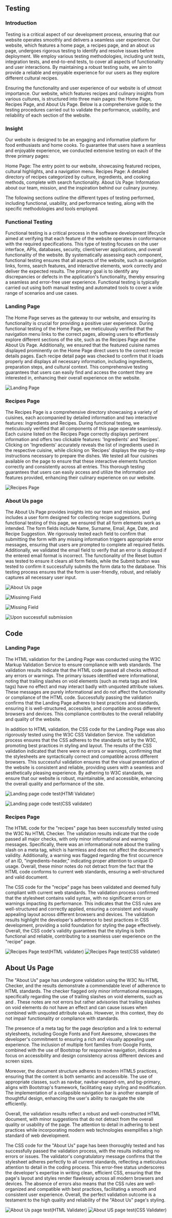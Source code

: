 ## Testing

### Introduction
Testing is a critical aspect of our development process, ensuring that our website operates smoothly and delivers a seamless user experience. Our website, which features a home page, a recipes page, and an about us page, undergoes rigorous testing to identify and resolve issues before deployment. We employ various testing methodologies, including unit tests, integration tests, and end-to-end tests, to cover all aspects of functionality and user interactions. By maintaining a robust testing suite, we aim to provide a reliable and enjoyable experience for our users as they explore different cultural recipes.

Ensuring the functionality and user experience of our website is of utmost importance. Our website, which features recipes and culinary insights from various cultures, is structured into three main pages: the Home Page, Recipes Page, and About Us Page. Below is a comprehensive guide to the testing procedures carried out to validate the performance, usability, and reliability of each section of the website.


### Insight
Our website is designed to be an engaging and informative platform for food enthusiasts and home cooks. To guarantee that users have a seamless and enjoyable experience, we conducted extensive testing on each of the three primary pages:

Home Page: The entry point to our website, showcasing featured recipes, cultural highlights, and a navigation menu.
Recipes Page: A detailed directory of recipes categorized by culture, ingredients, and cooking methods, complete with search functionality.
About Us Page: Information about our team, mission, and the inspiration behind our culinary journey.

The following sections outline the different types of testing performed, including functional, usability, and performance testing, along with the specific methodologies and tools employed.

### Functional Testing

Functional testing is a critical process in the software development lifecycle aimed at verifying that each feature of the website operates in conformance with the required specifications. This type of testing focuses on the user interface, APIs, databases, security, client/server applications, and overall functionality of the website. By systematically assessing each component, functional testing ensures that all aspects of the website, such as navigation links, forms, search features, and interactive elements, work correctly and deliver the expected results. The primary goal is to identify any discrepancies or defects in the application's functionality, thereby ensuring a seamless and error-free user experience. Functional testing is typically carried out using both manual testing and automated tools to cover a wide range of scenarios and use cases.

### Landing Page

The Home Page serves as the gateway to our website, and ensuring its functionality is crucial for providing a positive user experience. During functional testing of the Home Page, we meticulously verified that the navigation menu links to the correct pages, allowing users to effortlessly explore different sections of the site, such as the Recipes Page and the About Us Page. Additionally, we ensured that the featured cuisine names displayed prominently on the Home Page direct users to the correct recipe details pages. Each recipe detail page was checked to confirm that it loads properly and displays all necessary information, including ingredients, preparation steps, and cultural context. This comprehensive testing guarantees that users can easily find and access the content they are interested in, enhancing their overall experience on the website.

![Landing Page](assets/images/landingpage.jpg)

### Recipes Page
The Recipes Page is a comprehensive directory showcasing a variety of cuisines, each accompanied by detailed information and two interactive features: Ingredients and Recipes. During functional testing, we meticulously verified that all components of this page operate seamlessly. Each cuisine listed on the Recipes Page correctly displays pertinent information and offers two clickable features: 'Ingredients' and 'Recipes'. Clicking on 'Ingredients' accurately reveals the list of ingredients used in the respective cuisine, while clicking on 'Recipes' displays the step-by-step instructions necessary to prepare the dishes. We tested all four cuisines available on the page to ensure that these interactive elements function correctly and consistently across all entries. This thorough testing guarantees that users can easily access and utilize the information and features provided, enhancing their culinary experience on our website.

![Recipes Page](assets/images/recipespage.jpg)

### About Us page

The About Us Page provides insights into our team and mission, and includes a user form designed for collecting recipe suggestions. During functional testing of this page, we ensured that all form elements work as intended. The form fields include Name, Surname, Email, Age, Date, and Recipe Suggestion. We rigorously tested each field to confirm that submitting the form with any missing information triggers appropriate error messages, ensuring that users are prompted to complete all required fields. Additionally, we validated the email field to verify that an error is displayed if the entered email format is incorrect. The functionality of the Reset button was tested to ensure it clears all form fields, while the Submit button was tested to confirm it successfully submits the form data to the database. This testing process ensures that the form is user-friendly, robust, and reliably captures all necessary user input.

![About Us page](assets/images/aboutus1.jpg)

![Missinng Field](assets/images/aboutus2.jpg)

![Missing Field](assets/images/aboutus3.jpg)

![Upon successfull submission](assets/images/aboutus4)


## Code

### Landing Page

The HTML validation for the Landing Page was conducted using the W3C Markup Validation Service to ensure compliance with web standards. The validation results indicate that the HTML code passed all checks without any errors or warnings. The primary issues identified were informational, noting that trailing slashes on void elements (such as meta tags and link tags) have no effect and may interact badly with unquoted attribute values. These messages are purely informational and do not affect the functionality or compliance of the HTML code. Successfully passing the validation confirms that the Landing Page adheres to best practices and standards, ensuring it is well-structured, accessible, and compatible across different browsers and devices. This compliance contributes to the overall reliability and quality of the website. 

In addition to HTML validation, the CSS code for the Landing Page was also rigorously tested using the W3C CSS Validation Service. The validation process ensures that the CSS adheres to the standards set by the W3C, promoting best practices in styling and layout. The results of the CSS validation indicated that there were no errors or warnings, confirming that the stylesheets are syntactically correct and compatible across different browsers. This successful validation ensures that the visual presentation of the website is consistent and reliable, providing users with a seamless and aesthetically pleasing experience. By adhering to W3C standards, we ensure that our website is robust, maintainable, and accessible, enhancing the overall quality and performance of the site.

![Landing page code test(HTMl Validater)](assets/images/codetest1.jpg)

![Landing page code test(CSS validater)](assets/images/codetestCSS1.jpg)

### Recipes Page

The HTML code for the "recipes" page has been successfully tested using the W3C Nu HTML Checker. The validation results indicate that the code passed all major checks, with only minor informational and warning messages. Specifically, there was an informational note about the trailing slash on a meta tag, which is harmless and does not affect the document's validity. Additionally, a warning was flagged regarding the first occurrence of an ID, "ingredients-header," indicating proper attention to unique ID usage. Overall, these minor notes do not detract from the fact that the HTML code conforms to current web standards, ensuring a well-structured and valid document.

The CSS code for the "recipe" page has been validated and deemed fully compliant with current web standards. The validation process confirmed that the stylesheet contains valid syntax, with no significant errors or warnings impacting its performance. This indicates that the CSS rules are well-structured and correctly applied, ensuring a consistent and visually appealing layout across different browsers and devices. The validation results highlight the developer's adherence to best practices in CSS development, providing a solid foundation for styling the page effectively. Overall, the CSS code's validity guarantees that the styling is both functional and reliable, contributing to a seamless user experience on the "recipe" page.

![Recipes Page test(HTML validater)](assets/images/codetest2.jpg)
![Recipes Page test(CSS validater)](assets/images/codetestCSS2.jpg)


## About Us Page

The "About Us" page has undergone validation using the W3C Nu HTML Checker, and the results demonstrate a commendable level of adherence to HTML standards. The checker flagged only minor informational messages, specifically regarding the use of trailing slashes on void elements, such as <meta> and <link>. These notes are not errors but rather advisories that trailing slashes on void elements do not have an effect and can cause issues when combined with unquoted attribute values. However, in this context, they do not impair functionality or compliance with standards.

The presence of a meta tag for the page description and a link to external stylesheets, including Google Fonts and Font Awesome, showcases the developer's commitment to ensuring a rich and visually appealing user experience. The inclusion of multiple font families from Google Fonts, combined with the use of Bootstrap for responsive navigation, indicates a focus on accessibility and design consistency across different devices and screen sizes.

Moreover, the document structure adheres to modern HTML5 practices, ensuring that the content is both semantic and accessible. The use of appropriate classes, such as navbar, navbar-expand-sm, and bg-primary, aligns with Bootstrap's framework, facilitating easy styling and modification. The implementation of a collapsible navigation bar is another example of thoughtful design, enhancing the user's ability to navigate the site efficiently.

Overall, the validation results reflect a robust and well-constructed HTML document, with minor suggestions that do not detract from the overall quality or usability of the page. The attention to detail in adhering to best practices while incorporating modern web technologies exemplifies a high standard of web development.

The CSS code for the "About Us" page has been thoroughly tested and has successfully passed the validation process, with the results indicating no errors or issues. The validator's congratulatory message confirms that the stylesheet adheres perfectly to all current standards, reflecting a meticulous attention to detail in the coding process. This error-free status underscores the developer's expertise in writing clean, efficient CSS, ensuring that the page's layout and styles render flawlessly across all modern browsers and devices. The absence of errors also means that the CSS rules are well-organized and compatible with best practices, facilitating a smooth and consistent user experience. Overall, the perfect validation outcome is a testament to the high quality and reliability of the "About Us" page's styling.

![About Us page test(HTML Validater)](assets/images/codetest3.jpg)
![About US page test(CSS Validater)](assets/images/codetestCSS3.jpg)












